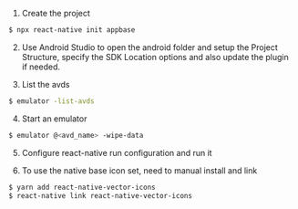 1. Create the project

```bash
$ npx react-native init appbase
```

2. Use Android Studio to open the android folder and
setup the Project Structure, specify the SDK Location options and also
update the plugin if needed.

3. List the avds
```bash
$ emulator -list-avds
``` 

4. Start an emulator
```bash
$ emulator @<avd_name> -wipe-data
```

5. Configure react-native run configuration and run it

6. To use the native base icon set, need to manual install and link
```bash
$ yarn add react-native-vector-icons
$ react-native link react-native-vector-icons
```
